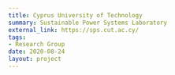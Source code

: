 ```yaml
---
title: Cyprus University of Technology
summary: Sustainable Power Systems Laboratory
external_link: https://sps.cut.ac.cy/
tags:
- Research Group
date: 2020-08-24
layout: project
---
```

